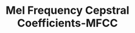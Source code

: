 ---
title: "Mel Frequency Cepstral Coefficients-MFCC"
draft: true
categories: ['']

tags: ['Mel', 'Frequency', 'Cepstral', 'Coefficients', 'MFCC']

arwords: ''

arexps: []

enwords: ['Mel Frequency Cepstral Coefficients-MFCC']

enexps: []

arlexicons: ''

enlexicons: 'M'

authors: ['Ruqayya Roshdy']

translators: ['X']

citations: 'تطبيقات أساسية في المعالجة الآلية للغة العربية'

sources: 'مركز الملك عبدالله بن عبدالعزيز الدولي لخدمة اللغة العربية'

slug: ""
---